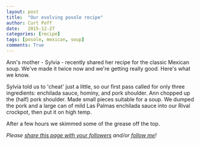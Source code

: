 ```yaml
---
layout: post
title:  "Our evolving posole recipe"
author: Curt Poff
date:   2015-12-27
categories: [recipe]
tags: [posole, mexican, soup]
comments: True
---
```


Ann's mother - Sylvia - recently shared her recipe for the classic Mexican soup. We've made it twice now and we're getting really good. Here's what we know.

<!--more-->

Sylvia told us to 'cheat' just a little, so our first pass called for only three ingredients: enchilada sauce, hominy, and pork shoulder. Ann chopped up the (half) pork shoulder. Made small pieces suitable for a soup. We dumped the pork and a large can of mild Las Palmas enchilada sauce into our Rival crockpot, then put it on high temp.

After a few hours we skimmed some of the grease off the top. 

 


*Please
<a href="https://twitter.com/intent/tweet?url={{ site.production_url }}{{ page.url }}&text={{ page.title }}&via=cpoff" 
   target="_blank">
  share this page with your followers</a> 
and/or 
<a href="https://twitter.com/cpoff">
  follow me</a>!*